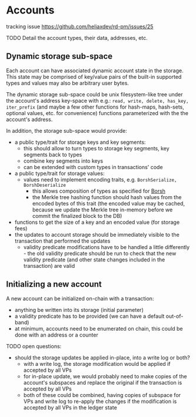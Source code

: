 # Accounts

tracking issue <https://github.com/heliaxdev/rd-pm/issues/25>

TODO Detail the account types, their data, addresses, etc.

## Dynamic storage sub-space

Each account can have associated dynamic account state in the storage. This state may be comprised of key/value pairs of the built-in supported types and values may also be arbitrary user bytes.

The dynamic storage sub-space could be unix filesystem-like tree under the account's address key-space with e.g.: `read, write, delete, has_key, iter_prefix` (and maybe a few other functions for hash-maps, hash-sets, optional values, etc. for convenience) functions parameterized with the the account's address.

In addition, the storage sub-space would provide:
- a public type/trait for storage keys and key segments:
  - this should allow to turn types to storage key segments, key segments back to types
  - combine key segments into keys
  - can be extended with custom types in transactions' code
- a public type/trait for storage values:
  - values need to implement encoding traits, e.g. `BorshSerialize, BorshDeserialize`
    - this allows composition of types as specified for [Borsh](https://borsh.io)
    - the Merkle tree hashing function should hash values from the encoded bytes of this trait (the encoded value may be cached, because we update the Merkle tree in-memory before we commit the finalized block to the DB)
- functions to get the size of a key and an encoded value (for storage fees)
- the updates to account storage should be immediately visible to the transaction that performed the updates
  - validity predicate modifications have to be handled a little differently - the old validity predicate should be run to check that the new validity predicate (and other state changes included in the transaction) are valid

## Initializing a new account

A new account can be initialized on-chain with a transaction:

- anything be written into its storage (initial parameter)
- a validity predicate has to be provided (we can have a default out-of-band)
- at minimum, accounts need to be enumerated on chain, this could be done with an address or a counter


TODO open questions:
- should the storage updates be applied in-place, into a write log or both?
  - with a write log, the storage modification would be applied if accepted by all VPs
  - for in-place update, we would probably need to make copies of the account's subspaces and replace the original if the transaction is accepted by all VPs
  - both of these could be combined, having copies of subspace for VPs and write log to re-apply the changes if the modification is accepted by all VPs in the ledger state
